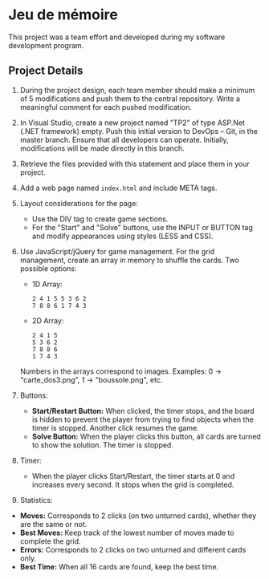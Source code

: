# Jeu de mémoire

This project was a team effort and developed during my software development program.

## Project Details

1. During the project design, each team member should make a minimum of 5 modifications and push them to the central repository. Write a meaningful comment for each pushed modification.

2. In Visual Studio, create a new project named "TP2" of type ASP.Net (.NET framework) empty. Push this initial version to DevOps – Git, in the master branch. Ensure that all developers can operate. Initially, modifications will be made directly in this branch.

3. Retrieve the files provided with this statement and place them in your project.

4. Add a web page named `index.html` and include META tags.

5. Layout considerations for the page:
   - Use the DIV tag to create game sections.
   - For the "Start" and "Solve" buttons, use the INPUT or BUTTON tag and modify appearances using styles (LESS and CSS).

6. Use JavaScript/jQuery for game management. For the grid management, create an array in memory to shuffle the cards. Two possible options:
   - 1D Array:
     ```
     2 4 1 5 5 3 6 2
     7 8 8 6 1 7 4 3
     ```
   - 2D Array:
     ```
     2 4 1 5
     5 3 6 2
     7 8 8 6
     1 7 4 3
     ```
   Numbers in the arrays correspond to images. Examples: 0 → "carte_dos3.png", 1 → "boussole.png", etc.

7. Buttons:
   - **Start/Restart Button:** When clicked, the timer stops, and the board is hidden to prevent the player from trying to find objects when the timer is stopped. Another click resumes the game.
   - **Solve Button:** When the player clicks this button, all cards are turned to show the solution. The timer is stopped.

8. Timer:
   - When the player clicks Start/Restart, the timer starts at 0 and increases every second. It stops when the grid is completed.

10. Statistics:
   - **Moves:** Corresponds to 2 clicks (on two unturned cards), whether they are the same or not.
   - **Best Moves:** Keep track of the lowest number of moves made to complete the grid.
   - **Errors:** Corresponds to 2 clicks on two unturned and different cards only.
   - **Best Time:** When all 16 cards are found, keep the best time.
